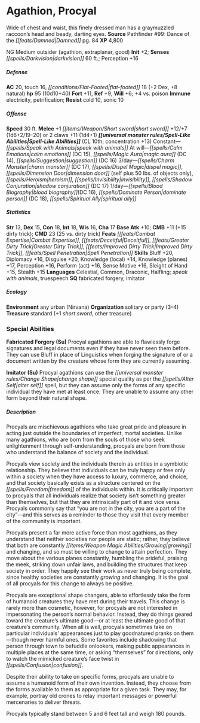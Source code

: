 ﻿---
cssclass: [monsters]
title1: Agathion, Procyal
desc_short: Wide of chest and waist, this finely dressed man has a graymuzzled raccoon's
  head and beady, darting eyes.
title2: Procyal
CR: 8
sources:
- name: 'Pathfinder #99: Dance of the Damned'
  page: 84
  link: http://paizo.com/products/btpy9grk?Pathfinder-Adventure-Path-99-Dance-of-the-Damned
XP: 4800
alignment: NG
size: Medium
type: outsider
subtypes:
- agathion
- extraplanar
- good
initiative:
  bonus: 2
senses:
  darkvision: 60
AC:
  AC: 20
  touch: 16
  flat_footed: 18
  components:
    dex: 2
    natural: 8
HP:
  HP: 95
  long: 10d10+40
saves:
  fort: 11
  ref: 9
  will: 6
  other: +4 vs. poison
immunities:
- electricity
- petrification
resistances:
  cold: 10
  sonic: 10
speeds:
  base: 30
attacks:
  melee:
  - - text: +1 short sword +12/+7 (1d6+2/19-20)
      entries:
      - - damage: 1d6+2
          crit_range: 19-20
      attack: +1 short sword
      bonus:
      - 12
      - 7
  - - text: 2 claws +11 (1d4+1)
      entries:
      - - damage: 1d4+1
      count: 2
      attack: claws
      bonus:
      - 11
spell_like_abilities:
  entries:
  - name: speak with animals
    source: default
    freq: Constant
  - name: calm emotions
    source: default
    freq: At will
    DC: 15
  - name: magic aura
    source: default
    freq: At will
    DC: 14
  - name: suggestion
    source: default
    freq: At will
    DC: 16
  - name: charm monster
    source: default
    freq: 3/day
    DC: 17
  - name: dispel magic
    source: default
    freq: 3/day
  - name: dimension door
    source: default
    freq: 3/day
    other: self plus 50 lbs. of objects only
  - name: heroism
    source: default
    freq: 3/day
  - name: invisibility
    source: default
    freq: 3/day
  - name: shadow conjuration
    source: default
    freq: 3/day
    DC: 17
  - superscripts:
    - APG
    name: blood biography
    source: default
    freq: 1/day
    DC: 16
  - name: dominate person
    source: default
    freq: 1/day
    DC: 18
  - superscripts:
    - APG
    name: spiritual ally
    source: default
    freq: 1/day
  sources:
  - name: default
    CL: 10
    concentration: 13
ability_scores:
  STR: 13
  DEX: 15
  CON: 18
  INT: 18
  WIS: 16
  CHA: 17
BAB: 10
CMB: 11
CMB_other: +15 dirty trick
CMD: 23
CMD_other: 25 vs. dirty trick
feats:
- name: Combat Expertise
- name: Deceitful
- superscripts:
  - APG
  name: Greater Dirty Trick
- superscripts:
  - APG
  name: Improved Dirty Trick
- name: Spell Penetration
skills:
  Bluff: 20
  Diplomacy: 16
  Disguise: 20
  Knowledge (local): 14
  Knowledge (planes): 17
  Perception: 16
  Perform (act): 16
  Sense Motive: 16
  Sleight of Hand: 15
  Stealth: 15
languages:
- Celestial
- Common
- Draconic
- Halfling
- speak with animals
- truespeech
special_qualities:
- fabricated forgery
- imitator
ecology:
  environment: any urban (Nirvana)
  organization: solitary or party (3-4)
  treasure_type: standard
  treasure:
  - +1 short sword
  - other treasure
special_abilities:
  Fabricated Forgery (Su): Procyal agathions are able to flawlessly forge signatures
    and legal documents even if they have never seen them before. They can use Bluff
    in place of Linguistics when forging the signature of or a document written by
    the creature whose form they are currently assuming.
  Imitator (Su): Procyal agathions can use the change shape special quality as per
    the alter self spell, but they can assume only the forms of any specific individual
    they have met at least once. They are unable to assume any other form beyond their
    natural shape.
desc_long: |-
  Procyals are mischievous agathions who take great pride and pleasure in acting just outside the boundaries of imperfect, mortal societies. Unlike many agathions, who are born from the souls of those who seek enlightenment through self-understanding, procyals are born from those who understand the balance of society and the individual.

  Procyals view society and the individuals therein as entities in a symbiotic relationship. They believe that individuals can be truly happy or free only within a society when they have access to luxury, commerce, and choice, and that society basically exists as a structure centered on the freedom of the individuals within. It is critically important to procyals that all individuals realize that society isn't something greater than themselves, but that they are intrinsically part of it and vice versa. Procyals commonly say that “you are not in the city, you are a part of the city”-and this serves as a reminder to those they visit that every member of the community is important.

  Procyals present a far more active force than most agathions, as they understand that neither societies nor people are static; rather, they believe that both are constantly growing and changing, and so must be willing to change to attain perfection. They move about the various planes constantly, humbling the prideful, praising the meek, striking down unfair laws, and building the structures that keep society in order. They happily see their work as never truly being complete, since healthy societies are constantly growing and changing. It is the goal of all procyals for this change to always be positive.

  Procyals are exceptional shape changers, able to effortlessly take the form of humanoid creatures they have met during their travels. This change is rarely more than cosmetic, however, for procyals are not interested in impersonating the person's normal behavior. Instead, they do things geared toward the creature's ultimate good-or at least the ultimate good of that creature's community. When all is well, procyals sometimes take on particular individuals' appearances just to play goodnatured pranks on them-though never harmful ones. Some favorites include shadowing that person through town to befuddle onlookers, making public appearances in multiple places at the same time, or asking “themselves” for directions, only to watch the mimicked creature's face twist in confusion.

  Despite their ability to take on specific forms, procyals are unable to assume a humanoid form of their own invention. Instead, they choose from the forms available to them as appropriate for a given task. They may, for example, portray old crones to relay important messages or powerful mercenaries to deliver threats.

  Procyals typically stand between 5 and 6 feet tall and weigh 180 pounds.

---

# Agathion, Procyal
Wide of chest and waist, this finely dressed man has a graymuzzled raccoon’s head and beady, darting eyes.
**Source** Pathfinder #99: Dance of the _[[feats/Damned|Damned]]_ pg. 84
**XP** 4,800

NG Medium outsider (agathion, extraplanar, good)
**Init** +2; **Senses** _[[spells/Darkvision|darkvision]]_ 60 ft.; Perception +16

##### Defense

**AC** 20, touch 16, _[[conditions/Flat-Footed|flat-footed]]_ 18 (+2 Dex, +8 natural)
**hp** 95 (10d10+40)
**Fort** +11, **Ref** +9, **Will** +6; +4 vs. poison
**Immune** electricity, petrification; **Resist** cold 10, sonic 10

##### Offense
**Speed** 30 ft.
**Melee** +1 _[[items/Weapon/Short sword|short sword]]_ +12/+7 (1d6+2/19–20) or 2 claws +11 (1d4+1)
**_[[universal monster rules/Spell-Like Abilities|Spell-Like Abilities]]_** (CL 10th; concentration +13)
Constant—_[[spells/Speak with Animals|speak with animals]]_
At will—_[[spells/Calm Emotions|calm emotions]]_ (DC 15), _[[spells/Magic Aura|magic aura]]_ (DC 14), _[[spells/Suggestion|suggestion]]_ (DC 16)
3/day—_[[spells/Charm Monster|charm monster]]_ (DC 17), _[[spells/Dispel Magic|dispel magic]]_, _[[spells/Dimension Door|dimension door]]_ (self plus 50 lbs. of objects only), _[[spells/Heroism|heroism]]_, _[[spells/Invisibility|invisibility]]_, _[[spells/Shadow Conjuration|shadow conjuration]]_ (DC 17)
1/day—_[[spells/Blood Biography|blood biography]]_(DC 16), _[[spells/Dominate Person|dominate person]]_ (DC 18), _[[spells/Spiritual Ally|spiritual ally]]_

##### Statistics
**Str** 13, **Dex** 15, **Con** 18, **Int** 18, **Wis** 16, **Cha** 17
**Base Atk** +10; **CMB** +11 (+15 dirty trick); **CMD** 23 (25 vs. dirty trick)
**Feats** _[[feats/Combat Expertise|Combat Expertise]]_, _[[feats/Deceitful|Deceitful]]_, _[[feats/Greater Dirty Trick|Greater Dirty Trick]]_, _[[feats/Improved Dirty Trick|Improved Dirty Trick]]_, _[[feats/Spell Penetration|Spell Penetration]]_
**Skills** Bluff +20, Diplomacy +16, Disguise +20, Knowledge (local) +14, Knowledge (planes) +17, Perception +16, Perform (act) +16, Sense Motive +16, Sleight of Hand +15, Stealth +15
**Languages** Celestial, Common, Draconic, Halfling; _speak with animals_, truespeech
**SQ** fabricated forgery, imitator

##### Ecology

**Environment** any urban (Nirvana)
**Organization** solitary or party (3–4)
**Treasure** standard (+1 _short sword_, other treasure)

### Special Abilities

**Fabricated Forgery (Su)** Procyal agathions are able to flawlessly forge signatures and legal documents even if they have never seen them before. They can use Bluff in place of Linguistics when forging the signature of or a document written by the creature whose form they are currently assuming.

**Imitator (Su)** Procyal agathions can use the _[[universal monster rules/Change Shape|change shape]]_ special quality as per the _[[spells/Alter Self|alter self]]_ spell, but they can assume only the forms of any specific individual they have met at least once. They are unable to assume any other form beyond their natural shape.

##### Description

Procyals are mischievous agathions who take great pride and pleasure in acting just outside the boundaries of imperfect, mortal societies. Unlike many agathions, who are born from the souls of those who seek enlightenment through self-understanding, procyals are born from those who understand the balance of society and the individual.

Procyals view society and the individuals therein as entities in a symbiotic relationship. They believe that individuals can be truly happy or free only within a society when they have access to luxury, commerce, and choice, and that society basically exists as a structure centered on the _[[spells/Freedom|freedom]]_ of the individuals within. It is critically important to procyals that all individuals realize that society isn’t something greater than themselves, but that they are intrinsically part of it and vice versa. Procyals commonly say that “you are not in the city, you are a part of the city”—and this serves as a reminder to those they visit that every member of the community is important.

Procyals present a far more active force than most agathions, as they understand that neither societies nor people are static; rather, they believe that both are constantly _[[items/Weapon Magic Abilities/Growing|growing]]_ and changing, and so must be willing to change to attain perfection. They move about the various planes constantly, humbling the prideful, praising the meek, striking down unfair laws, and building the structures that keep society in order. They happily see their work as never truly being complete, since healthy societies are constantly _growing_ and changing. It is the goal of all procyals for this change to always be positive.

Procyals are exceptional shape changers, able to effortlessly take the form of humanoid creatures they have met during their travels. This change is rarely more than cosmetic, however, for procyals are not interested in impersonating the person’s normal behavior. Instead, they do things geared toward the creature’s ultimate good—or at least the ultimate good of that creature’s community. When all is well, procyals sometimes take on particular individuals’ appearances just to play goodnatured pranks on them—though never harmful ones. Some favorites include shadowing that person through town to befuddle onlookers, making public appearances in multiple places at the same time, or asking “themselves” for directions, only to watch the mimicked creature’s face twist in _[[spells/Confusion|confusion]]_.

Despite their ability to take on specific forms, procyals are unable to assume a humanoid form of their own invention. Instead, they choose from the forms available to them as appropriate for a given task. They may, for example, portray old crones to relay important messages or powerful mercenaries to deliver threats.

Procyals typically stand between 5 and 6 feet tall and weigh 180 pounds.